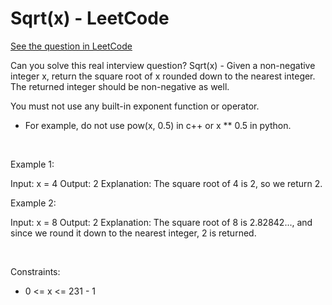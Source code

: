 # Sqrt(x) - LeetCode
[See the question in LeetCode](https://leetcode.com/problems/sqrtx/submissions/1717648523/?envType=study-plan-v2&envId=top-interview-150)

Can you solve this real interview question? Sqrt(x) - Given a non-negative integer x, return the square root of x rounded down to the nearest integer. The returned integer should be non-negative as well.

You must not use any built-in exponent function or operator.

 * For example, do not use pow(x, 0.5) in c++ or x ** 0.5 in python.

 

Example 1:


Input: x = 4
Output: 2
Explanation: The square root of 4 is 2, so we return 2.


Example 2:


Input: x = 8
Output: 2
Explanation: The square root of 8 is 2.82842..., and since we round it down to the nearest integer, 2 is returned.


 

Constraints:

 * 0 <= x <= 231 - 1
